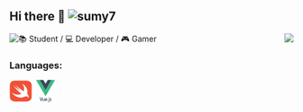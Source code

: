 ## Hi there 👋 ![sumy7](https://komarev.com/ghpvc/?username=lassksy)

<!--
**lassksy/lassksy** is a ✨ _special_ ✨ repository because its `README.md` (this file) appears on your GitHub profile.

Here are some ideas to get you started:

- 🔭 I’m currently working on ...
- 🌱 I’m currently learning ...
- 👯 I’m looking to collaborate on ...
- 🤔 I’m looking for help with ...
- 💬 Ask me about ...
- 📫 How to reach me: ...
- 😄 Pronouns: ...
- ⚡ Fun fact: ...
-->

<a>
  <img align="left" src="https://github-readme-stats.vercel.app/api/pin/?username=lassksy&repo=github-readme-stats" />
</a>
<a>
  <img align="right" src="https://github-readme-stats.vercel.app/api/pin/?username=lassksy&repo=convoychat" />
</a>

  📚  Student / 💻  Developer / 🎮  Gamer

<h3 align="left">Languages:</h3>
<p align="left"> <a href="https://developer.apple.com/swift/" target="_blank" rel="noreferrer"> <img src="https://raw.githubusercontent.com/devicons/devicon/master/icons/swift/swift-original.svg" alt="swift" width="40" height="40"/></a> <a href="https://vuejs.org/" target="_blank" rel="noreferrer"> <img src="https://raw.githubusercontent.com/devicons/devicon/master/icons/vuejs/vuejs-original-wordmark.svg" alt="vuejs" width="40" height="40"/> </a> </p>


